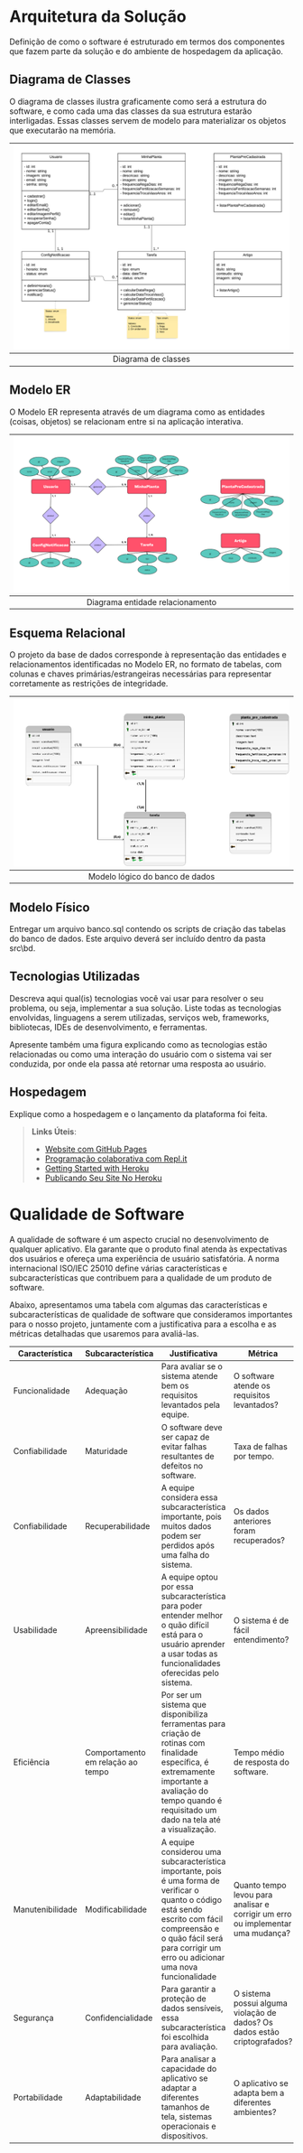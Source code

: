 # Arquitetura da Solução

<!-- <span style="color:red">Pré-requisitos: <a href="3-Projeto de Interface.md"> Projeto de Interface</a></span> -->

Definição de como o software é estruturado em termos dos componentes que fazem parte da solução e do ambiente de hospedagem da aplicação.

<!-- ![Arquitetura da Solução](img/02-mob-arch.png) -->

## Diagrama de Classes

O diagrama de classes ilustra graficamente como será a estrutura do software, e como cada uma das classes da sua estrutura estarão interligadas. Essas classes servem de modelo para materializar os objetos que executarão na memória.

| ![Diagrama de classes](./img/diagrama-classe-uml-plantei.png) |       
| :-------------------------------------------------------------: |  
|                      Diagrama de classes           |

<!-- As referências abaixo irão auxiliá-lo na geração do artefato “Diagrama de Classes”.

> - [Diagramas de Classes - Documentação da IBM](https://www.ibm.com/docs/pt-br/rational-soft-arch/9.6.1?topic=diagrams-class)
> - [O que é um diagrama de classe UML? | Lucidchart](https://www.lucidchart.com/pages/pt/o-que-e-diagrama-de-classe-uml) -->

## Modelo ER

O Modelo ER representa através de um diagrama como as entidades (coisas, objetos) se relacionam entre si na aplicação interativa.

| ![Diagrama entidade relacionamento](./img/der-plantei.png) |       
| :-------------------------------------------------------------: |  
|                      Diagrama entidade relacionamento           |

<!-- As referências abaixo irão auxiliá-lo na geração do artefato “Modelo ER”.

> - [Como fazer um diagrama entidade relacionamento | Lucidchart](https://www.lucidchart.com/pages/pt/como-fazer-um-diagrama-entidade-relacionamento) -->

## Esquema Relacional

O projeto da base de dados corresponde à representação das entidades e relacionamentos identificadas no Modelo ER, no formato de tabelas, com colunas e chaves primárias/estrangeiras necessárias para representar corretamente as restrições de integridade.

| ![Modelo lógico do banco de dados ](./img/modelo-logico-db-plantei.png) |       
| :-------------------------------------------------------------: |  
|                      Modelo lógico do banco de dados           |
 
<!-- As referências abaixo irão auxiliá-lo na geração do artefato “Esquema Relacional”.

> - [Criando um modelo relacional - Documentação da IBM](https://www.ibm.com/docs/pt-br/cognos-analytics/10.2.2?topic=designer-creating-relational-model) -->

## Modelo Físico

Entregar um arquivo banco.sql contendo os scripts de criação das tabelas do banco de dados. Este arquivo deverá ser incluído dentro da pasta src\bd.

## Tecnologias Utilizadas

Descreva aqui qual(is) tecnologias você vai usar para resolver o seu problema, ou seja, implementar a sua solução. Liste todas as tecnologias envolvidas, linguagens a serem utilizadas, serviços web, frameworks, bibliotecas, IDEs de desenvolvimento, e ferramentas.

Apresente também uma figura explicando como as tecnologias estão relacionadas ou como uma interação do usuário com o sistema vai ser conduzida, por onde ela passa até retornar uma resposta ao usuário.

## Hospedagem

Explique como a hospedagem e o lançamento da plataforma foi feita.

> **Links Úteis**:
>
> - [Website com GitHub Pages](https://pages.github.com/)
> - [Programação colaborativa com Repl.it](https://repl.it/)
> - [Getting Started with Heroku](https://devcenter.heroku.com/start)
> - [Publicando Seu Site No Heroku](http://pythonclub.com.br/publicando-seu-hello-world-no-heroku.html)

# Qualidade de Software

A qualidade de software é um aspecto crucial no desenvolvimento de qualquer aplicativo. Ela garante que o produto final atenda às expectativas dos usuários e ofereça uma experiência de usuário satisfatória. A norma internacional ISO/IEC 25010 define várias características e subcaracterísticas que contribuem para a qualidade de um produto de software.

Abaixo, apresentamos uma tabela com algumas das características e subcaracterísticas de qualidade de software que consideramos importantes para o nosso projeto, juntamente com a justificativa para a escolha e as métricas detalhadas que usaremos para avaliá-las.

| Característica | Subcaracterística | Justificativa | Métrica |
|----------------|-------------------|---------------|---------|
| Funcionalidade | Adequação         | Para avaliar se o sistema atende bem os requisitos levantados pela equipe. | O software atende os requisitos levantados? |
| Confiabilidade | Maturidade | O software deve ser capaz de evitar falhas resultantes de defeitos no software. | Taxa de falhas por tempo. |
| Confiabilidade | Recuperabilidade  | A equipe considera essa subcaracterística importante, pois muitos dados podem ser perdidos após uma falha do sistema. | Os dados anteriores foram recuperados? |
| Usabilidade    | Apreensibilidade  | A equipe optou por essa subcaracterística para poder entender melhor o quão difícil está para o usuário aprender a usar todas as funcionalidades oferecidas pelo sistema. | O sistema é de fácil entendimento? |
| Eficiência     | Comportamento em relação ao tempo | Por ser um sistema que disponibiliza ferramentas para criação de rotinas com finalidade específica, é extremamente importante a avaliação do tempo quando é requisitado um dado na tela até a visualização. | Tempo médio de resposta do software. |
| Manutenibilidade | Modificabilidade  | A equipe considerou uma subcaracterística importante, pois é uma forma de verificar o quanto o código está sendo escrito com fácil compreensão e o quão fácil será para corrigir um erro ou adicionar uma nova funcionalidade | Quanto tempo levou para analisar e corrigir um erro ou implementar uma mudança? |
| Segurança      | Confidencialidade | Para garantir a proteção de dados sensíveis, essa subcaracterística foi escolhida para avaliação. | O sistema possui alguma violação de dados? Os dados estão criptografados? |
| Portabilidade  | Adaptabilidade    | Para analisar a capacidade do aplicativo se adaptar a diferentes tamanhos de tela, sistemas operacionais e dispositivos. | O aplicativo se adapta bem a diferentes ambientes? |
